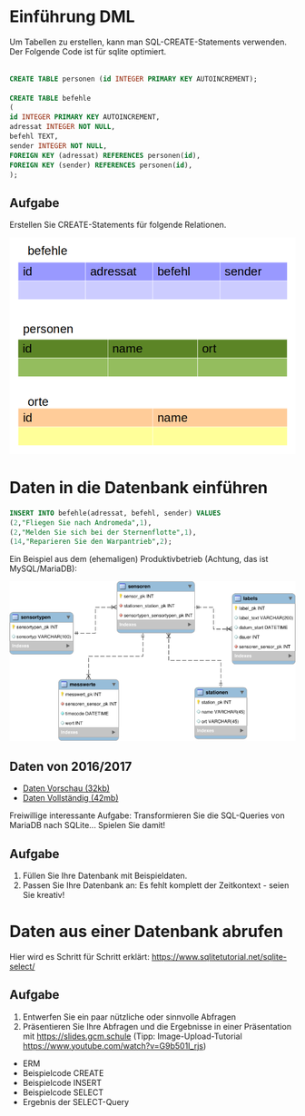 # Einführung DML

Um Tabellen zu erstellen, kann man SQL-CREATE-Statements verwenden. Der Folgende Code ist für sqlite optimiert.

~~~sql

CREATE TABLE personen (id INTEGER PRIMARY KEY AUTOINCREMENT);

CREATE TABLE befehle
(
id INTEGER PRIMARY KEY AUTOINCREMENT,
adressat INTEGER NOT NULL,
befehl TEXT,
sender INTEGER NOT NULL,
FOREIGN KEY (adressat) REFERENCES personen(id),
FOREIGN KEY (sender) REFERENCES personen(id),
);

~~~

## Aufgabe

Erstellen Sie CREATE-Statements für folgende Relationen.

![](01_tabellen.png)


# Daten in die Datenbank einführen

~~~sql
INSERT INTO befehle(adressat, befehl, sender) VALUES
(2,"Fliegen Sie nach Andromeda",1),
(2,"Melden Sie sich bei der Sternenflotte",1),
(14,"Reparieren Sie den Warpantrieb",2);
~~~

Ein Beispiel aus dem (ehemaligen) Produktivbetrieb (Achtung, das ist MySQL/MariaDB):

![](./Wetterstation_Datenbank_Datenstruktur.png)

## Daten von 2016/2017

* [Daten Vorschau (32kb)](./wetterdatenbank_kurz.sql)
* [Daten Vollständig (42mb)](./wetterdatenbank.sql)

Freiwillige interessante Aufgabe: Transformieren Sie die SQL-Queries von MariaDB nach SQLite... Spielen Sie damit!

## Aufgabe

1. Füllen Sie Ihre Datenbank mit Beispieldaten.
2. Passen Sie Ihre Datenbank an: Es fehlt komplett der Zeitkontext - seien Sie kreativ!

# Daten aus einer Datenbank abrufen

Hier wird es Schritt für Schritt erklärt: https://www.sqlitetutorial.net/sqlite-select/

## Aufgabe

1. Entwerfen Sie ein paar nützliche oder sinnvolle Abfragen
1. Präsentieren Sie Ihre Abfragen und die Ergebnisse in einer Präsentation mit https://slides.gcm.schule (Tipp: Image-Upload-Tutorial https://www.youtube.com/watch?v=G9b501I_rjs)
 * ERM
 * Beispielcode CREATE
 * Beispielcode INSERT
 * Beispielcode SELECT
 * Ergebnis der SELECT-Query
